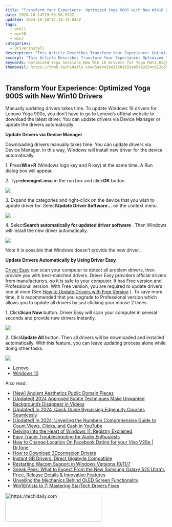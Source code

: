 ```yaml
---
title: "Transform Your Experience: Optimized Yoga 900S with New Win10 Drivers"
date: 2024-10-14T19:59:58.532Z
updated: 2024-10-18T17:19:19.845Z
tags:
  - win11
  - win10
  - win7
categories:
  - DriverInstall
description: "This Article Describes Transform Your Experience: Optimized Yoga 900S with New Win10 Drivers"
excerpt: "This Article Describes Transform Your Experience: Optimized Yoga 900S with New Win10 Drivers"
keywords: Optimized Yoga Sessions,New Win 10 Drivers for Yoga Mats,High-Performance Yoga Equipment,Enhance Your Yoga Experience,Advanced Yoga Technology Integration,Win10 Compatible Yoga Sessions,Next-Generation Yoga Practice Tools
thumbnail: https://thmb.techidaily.com/5a94426a32501655e657a3254c012c85eb00e68b90f4fb83cdfc375f3ce534ef.jpg
---
```


## Transform Your Experience: Optimized Yoga 900S with New Win10 Drivers

Manually updating drivers takes time. To update Windows 10 drivers for Lenovo Yoga 900s, you don’t have to go to Lenovo’s official website to download the latest driver. You can update drivers via Device Manager or update the drivers automatically.
  
**Update Drivers via Device Manager**
  
 Downloading drivers manually takes time. You can update drivers via Device Manager. In this way, Windows will install new driver for the device automatically.  
  
 1\. Press**Win+R** (Windows logo key and R key) at the same time. A Run dialog box will appear.  
  
 2\. Type**devmgmt.msc** in the run box and click**OK** button.  
  
![](https://images.drivereasy.com/wp-content/uploads/2016/12/img_5844e432e121d.png)

 3\. Expand the categories and right-click on the device that you wish to update driver for. Select**Update Driver Software…** on the context menu.  
  
![](https://images.drivereasy.com/wp-content/uploads/2016/12/img_5844e4b0e8695.jpg)

 4\. Select**Search automatically for updated driver software** . Then Windows will install the new driver automatically.  
  
![](https://images.drivereasy.com/wp-content/uploads/2016/12/img_5844e4d480e00.jpg)
  
 Note It is possible that Windows doesn’t provide the new driver.  
  
 **Update Drivers Automatically by Using Driver Easy**
  
[Driver Easy](https://tools.techidaily.com/drivereasy/download/) can scan your computer to detect all problem drivers, then provide you with best-matched drivers. Driver Easy providers official drivers from manufacturers, so it is safe to your computer. It has Free version and Professional version. With Free version, you are required to update drivers one at once (See [How to Update Drivers with Free Version](https://tools.techidaily.com/drivereasy/download/) ). To save more time, it is recommended that you upgrade to Professional version which allows you to update all drivers by just clicking your mouse 2 times.  
  
 1\. Click**Scan Now** button. Driver Easy will scan your computer in several seconds and provide new drivers instantly.  
  
![](https://images.drivereasy.com/wp-content/uploads/2017/04/img_58fd96c8989cb.png)
  
 2\. Click**Update All** button. Then all drivers will be downloaded and installed automatically. With this feature, you can leave updating process alone while doing other tasks.  
  
![](https://images.drivereasy.com/wp-content/uploads/2017/04/img_58fd96d23c54f.jpg)

* [Lenovo](https://tools.techidaily.com/drivereasy/download/)
* [Windows 10](https://tools.techidaily.com/drivereasy/download/)

<ins class="adsbygoogle"
     style="display:block"
     data-ad-format="autorelaxed"
     data-ad-client="ca-pub-7571918770474297"
     data-ad-slot="1223367746"></ins>

<ins class="adsbygoogle"
     style="display:block"
     data-ad-client="ca-pub-7571918770474297"
     data-ad-slot="8358498916"
     data-ad-format="auto"
     data-full-width-responsive="true"></ins>

<span class="atpl-alsoreadstyle">Also read:</span>
<div><ul>
<li><a href="https://extra-information.techidaily.com/new-ancient-aesthetics-public-domain-pieces/"><u>[New] Ancient Aesthetics Public Domain Pieces</u></a></li>
<li><a href="https://youtube-webster.techidaily.com/ed-2024-approved-subtle-techniques-make-unwanted-backgrounds-disappear-in-videos/"><u>[Updated] 2024 Approved Subtle Techniques Make Unwanted Backgrounds Disappear in Videos</u></a></li>
<li><a href="https://fox-helps.techidaily.com/updated-in-2024-quick-guide-bypassing-edgenuity-courses-seamlessly/"><u>[Updated] In 2024, Quick Guide Bypassing Edgenuity Courses Seamlessly</u></a></li>
<li><a href="https://youtube-tips.techidaily.com/ed-in-2024-unveiling-the-numbers-comprehensive-guide-to-count-views-clicks-and-cash-in-youtube/"><u>[Updated] In 2024, Unveiling the Numbers Comprehensive Guide to Count Views, Clicks, and Cash in YouTube</u></a></li>
<li><a href="https://win11.techidaily.com/delving-into-the-heart-of-windows-11-registry-explained/"><u>Delving Into the Heart of Windows 11: Registry Explained</u></a></li>
<li><a href="https://driver-install.techidaily.com/easy-tracer-troubleshooting-for-audio-enthusiasts/"><u>Easy Tracer Troubleshooting for Audio Enthusiasts</u></a></li>
<li><a href="https://location-social.techidaily.com/how-to-change-location-on-facebook-dating-for-your-vivo-v29e-drfone-by-drfone-virtual-android/"><u>How to Change Location On Facebook Dating for your Vivo V29e | Dr.fone</u></a></li>
<li><a href="https://driver-install.techidaily.com/how-to-download-3dconnexion-drivers/"><u>How to Download 3Dconnexion Drivers</u></a></li>
<li><a href="https://driver-install.techidaily.com/instant-gb-drivers-direct-gigabyte-compatible/"><u>Instant GB Drivers: Direct Gigabyte Compatible</u></a></li>
<li><a href="https://driver-install.techidaily.com/restarting-wacom-support-in-windows-versions-10117/"><u>Restarting Wacom Support in Windows Versions 10/11/7</u></a></li>
<li><a href="https://tech-recovery.techidaily.com/sneak-peek-what-to-expect-from-the-new-samsung-galaxy-s25-ultras-price-release-details-and-innovative-features/"><u>Sneak Peek: What to Expect From the New Samsung Galaxy S25 Ultra's Price, Release Details & Innovative Features</u></a></li>
<li><a href="https://tech-renaissance.techidaily.com/unveiling-the-mechanics-behind-oled-screen-functionality/"><u>Unveiling the Mechanics Behind OLED Screen Functionality</u></a></li>
<li><a href="https://driver-install.techidaily.com/win10vista-to-7-mastering-startech-drivers-fixes/"><u>Win10/Vista to 7: Mastering StarTech Drivers Fixes</u></a></li>
</ul></div>

<!-- affiliate ads begin -->
<a href="https://aligracehair.sjv.io/c/5597632/2027162/19272" target="_top" id="2027162">
  <img src="//a.impactradius-go.com/display-ad/19272-2027162" border="0" alt="https://techidaily.com" width="300" height="90"/>
</a>
<img height="0" width="0" src="https://aligracehair.sjv.io/i/5597632/2027162/19272" style="position:absolute;visibility:hidden;" border="0" />
<!-- affiliate ads end -->

